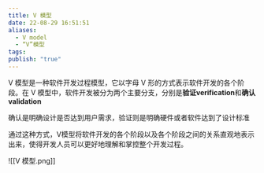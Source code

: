 ```yaml
---
title: V 模型
date: 22-08-29 16:51:51
aliases:
  - V model
  - “V”模型
tags: 
publish: "true"
---
```


V 模型是一种软件开发过程模型，它以字母 V 形的方式表示软件开发的各个阶段。在 V 模型中，软件开发被分为两个主要分支，分别是**验证verification**和**确认validation**

确认是明确设计是否达到用户需求，验证则是明确硬件或者软件达到了设计标准

通过这种方式，V模型将软件开发的各个阶段以及各个阶段之间的关系直观地表示出来，使得开发人员可以更好地理解和掌控整个开发过程。

![[V 模型.png]]

